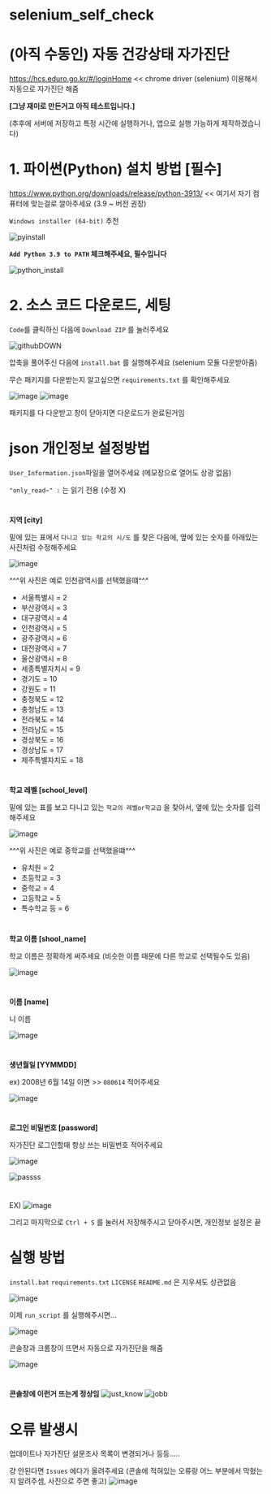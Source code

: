 # selenium_self_check

# (아직 수동인) 자동 건강상태 자가진단
https://hcs.eduro.go.kr/#/loginHome << chrome driver (selenium) 이용해서 자동으로 자가진단 해줌

**[그냥 재미로 만든거고 아직 테스트입니다.]**

(추후에 서버에 저장하고 특정 시간에 실행하거나, 앱으로 실행 가능하게 제작하겠습니다)

# 1. 파이썬(Python) 설치 방법 [필수]

https://www.python.org/downloads/release/python-3913/ << 여기서 자기 컴퓨터에 맞는걸로 깔아주세요 (3.9 ~ 버전 권장)

   `Windows installer (64-bit)` 추천

![pyinstall](https://user-images.githubusercontent.com/61219866/189373384-7a5984d4-371a-4c65-b613-31431451b953.png)



**`Add Python 3.9 to PATH` 체크해주세요, 필수입니다**

![python_install](https://user-images.githubusercontent.com/61219866/189372511-e5ce77e6-6c7e-4f0a-869a-3a6cf1809a54.png)


# 2. 소스 코드 다운로드, 세팅

`Code`를 클릭하신 다음에 `Download ZIP` 를 눌러주세요

![githubDOWN](https://user-images.githubusercontent.com/61219866/189377601-923f0c70-1fa8-4aff-ae50-d9bbb8a91a8b.png)

압축을 풀어주신 다음에 `install.bat` 를 실행해주세요 (selenium 모듈 다운받아줌)

무슨 패키지를 다운받는지 알고싶으면 `requirements.txt` 를 확인해주세요

![image](https://user-images.githubusercontent.com/61219866/189472465-6fda4147-e130-4d46-82dc-8e0d57cf4ce5.png) ![image](https://user-images.githubusercontent.com/61219866/189472862-04f6d8c3-bf78-40c8-9b2e-1b67075fcd6a.png)

패키지를 다 다운받고 창이 닫아지면 다운로드가 완료된거임

# json 개인정보 설정방법

`User_Information.json`파일을 열어주세요 (메모장으로 열어도 상광 없음)

`"only_read~" :` 는 읽기 전용 (수정 X)

#
**지역 [city]**

밑에 있는 표에서 `다니고 있는 학교의 시/도` 를 찾은 다음에, 옆에 있는 숫자를 아래있는 사진처럼 수정해주세요

![image](https://user-images.githubusercontent.com/61219866/189497476-ce582a8a-7da2-4647-a27f-6c0b7f9ada3b.png)

^^^위 사진은 예로 인천광역시를 선택했을떄^^^

- 서울특별시 = 2
- 부산광역시 = 3
- 대구광역시 = 4
- 인천광역시 = 5
- 광주광역시 = 6
- 대전광역시 = 7
- 울산광역시 = 8
- 세종특별자치시 = 9
- 경기도 = 10
- 강원도 = 11
- 충청북도 = 12
- 충청남도 = 13
- 전라북도 = 14
- 전라남도 = 15
- 경상북도 = 16
- 경상남도 = 17
- 제주특별자치도 = 18
#
**학교 레벨 [school_level]**

밑에 있는 표를 보고 다니고 있는 `학교의 레벨or학교급` 을 찾아서, 옆에 있는 숫자를 입력해주세요

![image](https://user-images.githubusercontent.com/61219866/189497389-62b7df52-093a-4ffb-932f-4f4390f4cd58.png)

^^^위 사진은 예로 중학교를 선택했을떄^^^

- 유치원 = 2
- 초등학교 = 3
- 중학교 = 4
- 고등학교 = 5
- 특수학교 등 = 6
#

**학교 이름 [shool_name]**

학교 이름은 정확하게 써주세요 (비슷한 이름 때문에 다른 학교로 선택될수도 있음)

![image](https://user-images.githubusercontent.com/61219866/189514989-7407d646-c1fc-4ea6-a349-c12042f34379.png)

#
**이름 [name]**

니 이름

![image](https://user-images.githubusercontent.com/61219866/189515082-aa12171e-bb25-4333-8098-a9453d52fa83.png)
#
**생년월일 [YYMMDD]**

ex) 2008년 6월 14일 이면 >> `080614` 적어주세요

![image](https://user-images.githubusercontent.com/61219866/189515151-b4193e44-be34-4fe9-99c0-45010c65620b.png)
#

**로그인 비밀번호 [password]**

자가진단 로그인할때 항상 쓰는 비밀번호 적어주세요

![image](https://user-images.githubusercontent.com/61219866/189515401-4b93409e-0953-40a9-8322-39f6ed57526d.png)

![passss](https://user-images.githubusercontent.com/61219866/189305084-e970eb47-37f0-484f-91d4-e8d396d370f8.png)
#
EX)
![image](https://user-images.githubusercontent.com/61219866/189515564-c92817ed-d82d-4a50-9ec6-fd8638e5bb7a.png)

그리고 마지막으로 `Ctrl + S` 를 눌러서 저장해주시고 닫아주시면, 개인정보 설정은 끝

# 실행 방법

`install.bat` `requirements.txt` `LICENSE` `README.md` 은 지우셔도 상관없음

![image](https://user-images.githubusercontent.com/61219866/189515493-fc89bfc7-340c-436a-ab5a-4cf5cdd42e25.png)

이제 `run_script` 를 실행해주시면...

![image](https://user-images.githubusercontent.com/61219866/189515655-01869002-8908-410a-8b6a-073e84a6831d.png)

콘솔창과 크롬창이 뜨면서 자동으로 자가진단을 해줌

![image](https://user-images.githubusercontent.com/61219866/189515943-ba31377e-6dff-47c7-8c0f-f6916adb9ccb.png)
#
**콘솔창에 이런거 뜨는게 정상임**
![just_know](https://user-images.githubusercontent.com/61219866/189515967-833fa28d-ab84-412a-bd8f-b89b759c591f.png)
![jobb](https://user-images.githubusercontent.com/61219866/189516052-d20482fb-9af9-486e-8ccb-62b016b9df27.png)

# 오류 발생시
업데이트나 자가진단 설문조사 목록이 변경되거나 등등.....

걍 안된다면 `Issues` 에다가 올려주세요 (콘솔에 적혀있는 오류랑 어느 부분에서 막혔는지 알려주셈, 사진으로 주면 좋고)
![image](https://user-images.githubusercontent.com/61219866/189516155-87747470-9ef2-4b0c-add3-17c444a6056f.png)
